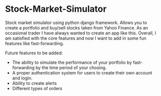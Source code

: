 # Stock-Market-Simulator
Stock market simulator using python django framework. 
Allows you to create a portfolio and buy/sell stocks taken from Yahoo Finance. 
As an occasional trader I have always wanted to create an app like this. Overall, I am satisfied with the core features and now I want to add in some fun features like fast-forwarding. 

Future features to be added:
- The ability to simulate the performance of your portfolio by fast-forwarding by the time period of your chosing.
- A proper authentication system for users to create their own account and login. 
- Ability to create alerts
- Different types of orders

